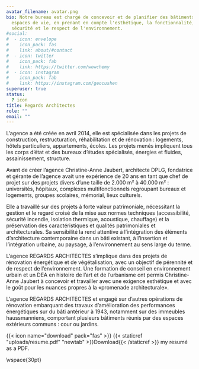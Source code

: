 ```yaml
---
avatar_filename: avatar.png
bio: Notre bureau est chargé de concevoir et de planifier des bâtiments et des
  espaces de vie, en prenant en compte l'esthétique, la fonctionnalité, la
  sécurité et le respect de l'environnement.
#social:
#  - icon: envelope
#    icon_pack: fas
#    link: about/#contact
#  - icon: twitter
#    icon_pack: fab
#    link: https://twitter.com/wowchemy
#  - icon: instagram
#    icon_pack: fab
#    link: https://instagram.com/geocushen
superuser: true
status:
  ? icon
title: Regards Architectes
role: ""
email: ""
---
```

L’agence a été créée en avril 2014, elle est spécialisée dans les projets de construction, restructuration, réhabilitation et de rénovation : logements, hôtels particuliers, appartements, écoles. Les projets menés impliquent tous les corps d’état et des bureaux d’études spécialisés, énergies et fluides, assainissement, structure.

Avant de créer l’agence Christine-Anne Jaubert, architecte DPLG, fondatrice et gérante de l’agence avait une expérience de 20 ans en tant que chef de projet sur des projets divers d’une taille de 2.000 m² à 40.000 m² : universités, hôpitaux, complexes multifonctionnels regroupant bureaux et logements, groupes scolaires, mémorial, lieux culturels.

Elle a travaillé sur des projets à forte valeur patrimoniale, nécessitant la gestion et le regard croisé de la mise aux normes techniques (accessibilité, sécurité incendie, isolation thermique, acoustique, chauffage) et la préservation des caractéristiques et qualités patrimoniales et architecturales. Sa sensibilité la rend attentive à l’intégration des éléments d’architecture contemporaine dans un bâti existant, à l’insertion et l’intégration urbaine, au paysage, à l’environnement au sens large du terme.

L’agence REGARDS ARCHITECTES s’implique dans des projets de rénovation énergétique et de végétalisation, avec un objectif de pérennité et de respect de l’environnement.
Une formation de conseil en environnement urbain et un DEA en histoire de l’art et de l’urbanisme ont permis Christine-Anne Jaubert à concevoir et travailler avec une exigence esthétique et avec le goût pour les nuances propres à la  «promenade architecturale».

L’agence REGARDS ARCHITECTES et engagé sur d’autres opérations de rénovation embarquant des travaux d’amélioration des performances énergétiques sur du bâti antérieur à 1943, notamment sur des immeubles haussmanniens, comportant plusieurs bâtiments réunis par des espaces extérieurs communs : cour ou jardins.


{{< icon name="download" pack="fas" >}} {{< staticref "uploads/resume.pdf" "newtab" >}}Download{{< /staticref >}} my resumé as a PDF.

\vspace{30pt}
